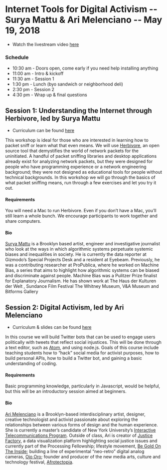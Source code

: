 # Internet Tools for Digital Activism  --  Surya Mattu & Ari Melenciano  --  May 19, 2018
* Watch the livestream video [here](https://www.youtube.com/watch?v=KuRHxBvTMrM)

### Schedule
- 10:30 am - Doors open, come early if you need help installing anything
- 11:00 am - Intro & kickoff
- 11:30 am - Session 1
- 1:30 pm - Lunch (byo sandwich or neighborhood deli)
- 2:30 pm - Session 2
- 4:30 pm - Wrap up & final questions

## Session 1: Understanding the Internet through Herbivore, led by Surya Mattu
* Curriculum can be found [here](https://github.com/eyebeam/curriculum/blob/master/UnderstandingInternetWHerbivore.md)

This workshop is ideal for those who are interested in learning how to packet sniff or learn what that even means. We will use [Herbivore](https://github.com/samatt/herbivore), an open source tool that demystifies the world of network packets for the uninitiated. A handful of packet sniffing libraries and desktop applications already exist for analyzing network packets, but they were designed for people who have programming experience or a network engineering background; they were not designed as educational tools for people without technical backgrounds. In this workshop we will go through the basics of what packet sniffing means, run through a few exercises and let you try it out.

#### Requirements
You will need a Mac to run Herbivore. Even if you don’t have a Mac, you’ll still learn a whole bunch. We encourage participants to work together and share computers.

#### Bio
[Surya Mattu](http://www.suryamattu.com/) is a Brooklyn based artist, engineer and investigative journalist who look at the ways in which algorithmic systems perpetuate systemic biases and inequalities in society. He is currently the data reporter at Gizmodo’s Special Projects Desk and a resident at Eyebeam. Previously, he was a contributing researcher at ProPublica, where he worked on Machine Bias, a series that aims to highlight how algorithmic systems can be biased and discriminate against people. Machine Bias was a Pulitzer Prize finalist for Explanatory Journalism. He has shown work at The Haus der Kulturen der Welt , Sundance Film Festival The Whitney Museum,  V&A Museum and Bitforms Gallery


## Session 2: Digital Activism, led by Ari Melenciano
* Curriculum & slides can be found [here](https://github.com/ariciano/DigitalActivism)

In this course we will build Twitter bots that can be used to engage users politically with tweets that reflect social injustices. This will be done through a text editor, such as [Atom](https://atom.io/), and using node.js. Goals of this course include teaching students how to “hack” social media for activist purposes, how to build personal APIs, how to build a Twitter bot, and gaining a basic understanding of coding.

#### Requirements
Basic programming knowledge, particularly in Javascript, would be helpful, but this will be an introductory session aimed at beginners.

#### Bio
[Ari Melenciano](http://www.ariciano.com/) is a Brooklyn-based interdisciplinary artist, designer, creative technologist and activist passionate about exploring the relationships between various forms of design and the human experience. She is currently a master’s candidate of New York University’s [Interactive Telecommunications Program](http://www.itp.nyu.edu/). Outside of class, Ari is creator of [Justice Factory](https://www.instagram.com/justicefactory), a data visualization platform highlighting social justice issues and currently part of the Processing Fellowship; lifestyle movement, [Be Gold On The Inside](https://www.instagram.com/begoldontheinside); building a line of experimental “neo-retro” digital analog cameras, [Ojo Oro](http://www.ariciano.com/ojooro); founder and producer of the new media arts, culture and technology festival, [Afrotectopia](http://www.afrotectopia.com/).
